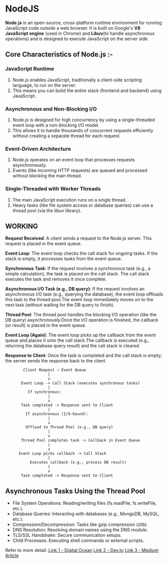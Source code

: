 # NodeJS

**Node.js** is an open-source, cross-platform runtime environment for running JavaScript code outside a web browser. It is built on Google's **V8 JavaScript engine** (used in Chrome) and **Libuv**(to handle asynchronous operations) and is designed to execute JavaScript on the server side.

## Core Characteristics of Node.js :-

### JavaScript Runtime

1. Node.js enables JavaScript, traditionally a client-side scripting language, to run on the server.
2. This means you can build the entire stack (frontend and backend) using JavaScript.

### Asynchronous and Non-Blocking I/O

1. Node.js is designed for high concurrency by using a single-threaded event loop with a non-blocking I/O model.
2. This allows it to handle thousands of concurrent requests efficiently without creating a separate thread for each request.

### Event-Driven Architecture

1. Node.js operates on an event loop that processes requests asynchronously.
2. Events (like incoming HTTP requests) are queued and processed without blocking the main thread.

### Single-Threaded with Worker Threads

1. The main JavaScript execution runs on a single thread.
2. Heavy tasks (like file system access or database queries) can use a thread pool (via the libuv library).

## WORKING

**Request Received**: A client sends a request to the Node.js server. This request is placed in the event queue.

**Event Loop**: The event loop checks the call stack for ongoing tasks. If the stack is empty, it processes tasks from the event queue.

**Synchronous Task**: If the request involves a synchronous task (e.g., a simple calculation), the task is placed on the call stack. The call stack executes the task and removes it once complete.

**Asynchronous I/O Task (e.g., DB query)**: If the request involves an asynchronous I/O task (e.g., querying the database), the event loop offloads this task to the thread pool.The event loop immediately moves on to the next task (without waiting for the DB query to finish).

**Thread Pool**: The thread pool handles the blocking I/O operation (like the DB query) asynchronously.Once the I/O operation is finished, the callback (or result) is placed in the event queue.

**Event Loop (Again)**: The event loop picks up the callback from the event queue and places it onto the call stack.The callback is executed (e.g., returning the database query result) and the call stack is cleared.

**Response to Client**: Once the task is completed and the call stack is empty, the server sends the response back to the client.

```
        Client Request → Event Queue
                   |
                   v
       Event Loop -> Call Stack (executes synchronous tasks)
                   |
          If synchronous: 
                   | 
                   v
       Task completed -> Response sent to Client
                   |
         If asynchronous (I/O-bound):
                   |
                   v
         Offload to Thread Pool (e.g., DB query)
                   |
                   v
       Thread Pool completes task -> Callback in Event Queue
                   |
                   v
      Event Loop picks callback -> Call Stack
                   |
           Executes callback (e.g., process DB result)
                   |
                   v
       Task completed -> Response sent to Client
```

## Asynchronous Tasks Using the Thread Pool

* File System Operations: Reading/writing files (fs.readFile, fs.writeFile, etc.).
* Database Queries: Interacting with databases (e.g., MongoDB, MySQL, etc.).
* Compression/Decompression: Tasks like gzip compression (zlib).
* DNS Resolution: Resolving domain names using the DNS module.
* TLS/SSL Handshake: Secure communication setups.
* Child Processes: Executing shell commands or external scripts.

Refer to more detail:
[Link 1 - Digital Ocean](https://www.digitalocean.com/community/tutorials/node-js-architecture-single-threaded-event-loop)
[Link 2 - Dev.to](https://dev.to/trunghieu99tt/how-does-nodejs-handle-thousands-of-requests-while-its-single-thread-dcp)
[Link 3 - Medium Article](https://medium.com/@kumuthini.program/how-does-nodejs-handle-multiple-requests-97a2b094e762)
